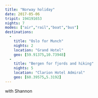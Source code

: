 ```yaml
---
title: "Norway holiday"
date: 2017-05-06
tripit: 194191653
nights: 7
modes: ["air","rail","boat","bus"]
destinations:
  -
    title: "Oslo for Munch"
    nights: 2
    location: "Grand Hotel"
    geo: [59.91375,10.73948]
  -
    title: "Bergen for fjords and hiking"
    nights: 5
    location: "Clarion Hotel Admiral"
    geo: [60.39575,5.3192]
---
```


with Shannon

